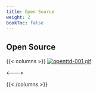 ```yaml
---
title: Open Source
weight: 2
bookToc: false
---
```


## Open Source
{{< columns >}}
[![openttd-001.gif](https://i.postimg.cc/NY8Y91J2/openttd-001.gif)](/)



<--->

{{< /columns >}}
